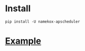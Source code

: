 # Install
```shell script
pip install -U namekox-apscheduler
```

# [Example](https://github.com/namekox-org/service-examples/tree/master/apscheduler)
